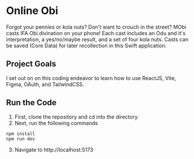 # Online Obi

Forgot your pennies or kola nuts? Don't want to crouch in the street? MObi casts IFA Obi divination on your phone! Each cast includes an Odu and it's interpretation, a yes/no/maybe result, and a set of four kola nuts. Casts can be saved (Core Data) for later recollection in this Swift application.

## Project Goals

I set out on on this coding endeavor to learn how to use ReactJS, Vite, Figma, OAuth, and TailwindCSS.

## Run the Code

1. First, clone the repository and cd into the directory.
2. Next, run the following commands

```
npm install
npm run dev
```

3. Navigate to http://localhost:5173
